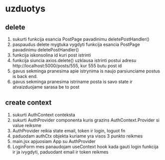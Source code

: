 # uzduotys

## delete

1. sukurti funkcija esancia PostPage pavadinimu deletePostHandler()
2. paspaudus delete mygtuka vygdyti funkcija esancia PostPage pavadinimu deletePostHandler()
3. funkcija iskonsolina id kuri post istrinti
4. funkcija siuncia axios.delete() uzklausa istrinti postui adresu http://localhost:5000/posts/555, kur 555 butu post id
5. gavus sekminga pranesima apie istrynima is naujo parsiunciame postus is back end.
6. gavus sekminga pranesima istriname posta is savo state ir atvaizduojame sarasa be to post

## create context

1. sukurti AuthContext conteksta
2. sukurti AuthProvider componenta kuris grazins AuthContext.Provider si value reiksme
3. AuthProvider reikia state email, token ir login, loguot fn
4. paduodam authCtx objekta kuriame yra visos 3 punkto reikmes
5. main.jsx apjuosiam App su AuthProvider
6. LoginForm mes panaudojam useContext hook kada gauti login funkcija ir ja ivygdyti, paduodant email ir token reikmes
